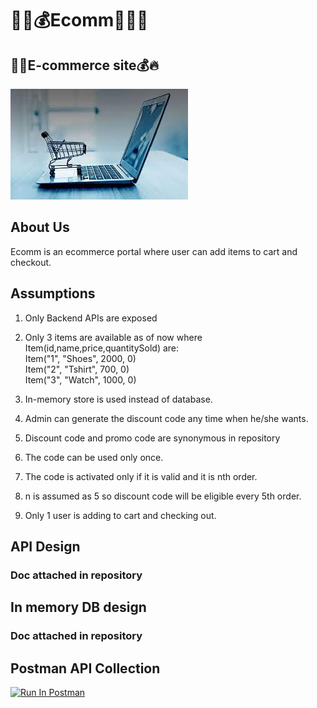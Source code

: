 # 🚀🔥💰Ecomm🥇😎🚀

## 🥇🤖E-commerce site💰🔥

![landing page](./public/ecomm.jpg)

## About Us

Ecomm is an ecommerce portal where user can add items to cart and checkout.

## Assumptions

1. Only Backend APIs are exposed
2. Only 3 items are available as of now where Item(id,name,price,quantitySold) are:
   <br/>
   Item("1", "Shoes", 2000, 0)
   <br/>
   Item("2", "Tshirt", 700, 0)
   <br/>
   Item("3", "Watch", 1000, 0)
   <br/>

3. In-memory store is used instead of database.

4. Admin can generate the discount code any time when he/she wants.

5. Discount code and promo code are synonymous in repository

6. The code can be used only once.

7. The code is activated only if it is valid and it is nth order.

8. n is assumed as 5 so discount code will be eligible every 5th order.

9. Only 1 user is adding to cart and checking out.

## API Design

### Doc attached in repository

## In memory DB design

### Doc attached in repository

## Postman API Collection

[<img src="https://run.pstmn.io/button.svg" alt="Run In Postman" style="width: 128px; height: 32px;">](https://god.gw.postman.com/run-collection/19975338-049fedb4-7b95-4c7a-bb06-889954c8b69a?action=collection%2Ffork&source=rip_markdown&collection-url=entityId%3D19975338-049fedb4-7b95-4c7a-bb06-889954c8b69a%26entityType%3Dcollection%26workspaceId%3D544ab6c6-966b-476e-9474-b96cfe6a1847)

